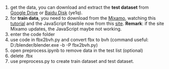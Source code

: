 1. get the data, you can download and extract the **test dataset** from [Google Drive](https://docs.google.com/uc?export=download&id=1_849LvuT3WBEHktBT97P2oMBzeJz7-UP) or [Baidu Disk](https://pan.baidu.com/s/1z1cQiqLUgjfxlWoajIPr0g) (ye1q).
2. for **train data**, you need to download from the [Mixamo](https://www.mixamo.com/), watching this [tutorial](https://github.com/ChrisWu1997/2D-Motion-Retargeting/blob/master/dataset/Guide%20For%20Downloading%20Mixamo%20Data.md) and the JavaScript feasible now from this [site](https://github.com/ChrisWu1997/2D-Motion-Retargeting/blob/master/dataset/mixamo_download_script.java). **Remark**: if the site Mixamo updates, the JavaScript maybe not working. 
3. enter the code folder
4. use code in fbx2bvh.py and convert fbx to bvh (command useful: D:/blender/blender.exe -b -P fbx2bvh.py)
5. open preprocess.ipynb to remove data in the test list (optional)
6. delete .fbx
7. use preprocess.py to create train dataset and test dataset.